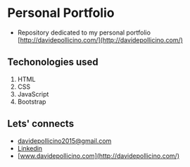 # Personal Portfolio

* Repository dedicated to my personal portfolio [http://davidepollicino.com/](http://davidepollicino.com/)

## Techonologies used
1. HTML
2. CSS
3. JavaScript
4. Bootstrap

## Lets' connects

* [davidepollicino2015@gmail.com](mailto:davidepollicino2015@gmail.com?subject=[GitHub]%20PersonalPortfolio)
* [Linkedin](https://www.linkedin.com/in/davidepollicino7/)
* [www.davidepollicino.com](http://davidepollicino.com/)
